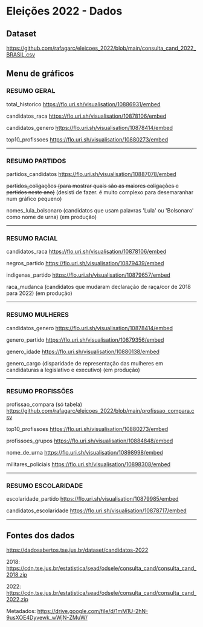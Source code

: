 # Eleições 2022 - Dados

## Dataset

https://github.com/rafagarc/eleicoes_2022/blob/main/consulta_cand_2022_BRASIL.csv

## Menu de gráficos

### RESUMO GERAL

total_historico
https://flo.uri.sh/visualisation/10886931/embed

candidatos_raca
https://flo.uri.sh/visualisation/10878106/embed

candidatos_genero
https://flo.uri.sh/visualisation/10878414/embed

top10_profissoes
https://flo.uri.sh/visualisation/10880273/embed

---

### RESUMO PARTIDOS

partidos_candidatos
https://flo.uri.sh/visualisation/10887078/embed

~~partidos_coligações (para mostrar quais são as maiores coligações e partidos neste ano)~~
(desisti de fazer. é muito complexo para desemaranhar num gráfico pequeno)

nomes_lula_bolsonaro (candidatos que usam palavras 'Lula' ou 'Bolsonaro' como nome de urna)
(em produção)

---

### RESUMO RACIAL

candidatos_raca
https://flo.uri.sh/visualisation/10878106/embed

negros_partido
https://flo.uri.sh/visualisation/10879439/embed

indigenas_partido
https://flo.uri.sh/visualisation/10879657/embed

raca_mudanca (candidatos que mudaram declaração de raça/cor de 2018 para 2022)
(em produção)

---

### RESUMO MULHERES

candidatos_genero
https://flo.uri.sh/visualisation/10878414/embed

genero_partido
https://flo.uri.sh/visualisation/10879356/embed

genero_idade
https://flo.uri.sh/visualisation/10880138/embed

genero_cargo (disparidade de representação das mulheres em candidaturas a legislativo e executivo)
(em produção)

----

### RESUMO PROFISSÕES

profissao_compara (só tabela)
https://github.com/rafagarc/eleicoes_2022/blob/main/profissao_compara.csv

top10_profissoes
https://flo.uri.sh/visualisation/10880273/embed

profissoes_grupos
https://flo.uri.sh/visualisation/10884848/embed

nome_de_urna
https://flo.uri.sh/visualisation/10898998/embed

militares_policiais
https://flo.uri.sh/visualisation/10898308/embed

---

### RESUMO ESCOLARIDADE

escolaridade_partido
https://flo.uri.sh/visualisation/10879985/embed

candidatos_escolaridade
https://flo.uri.sh/visualisation/10878717/embed

---

## Fontes dos dados

https://dadosabertos.tse.jus.br/dataset/candidatos-2022

2018: https://cdn.tse.jus.br/estatistica/sead/odsele/consulta_cand/consulta_cand_2018.zip

2022: https://cdn.tse.jus.br/estatistica/sead/odsele/consulta_cand/consulta_cand_2022.zip

Metadados: https://drive.google.com/file/d/1mM1U-2hN-9usXOE4Dyvewk_wWjN-ZMuW/
